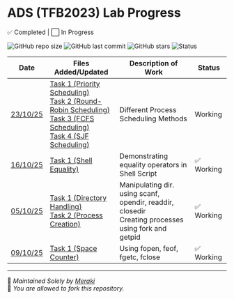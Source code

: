 # ADS (TFB2023) Lab Progress

✅ Completed | ⬜ In Progress

![GitHub repo size](https://img.shields.io/github/repo-size/Ikarem/OS-TBD2043)
![GitHub last commit](https://img.shields.io/github/last-commit/Ikarem/OS-TBD2043)
![GitHub stars](https://img.shields.io/github/stars/Ikarem/OS-TBD2043?style=social)
![Status](https://img.shields.io/badge/Status-Active-brightgreen)

| Date       | Files Added/Updated         | Description of Work      |    Status    |
|------------|-----------------------------|--------------------------|--------------|
| [23/10/25](./23-10-25/) | [Task 1 (Priority Scheduling)](./23-10-25/task_1.c)<br>[Task 2 (Round-Robin Scheduling)](./23-10-25/task_2.c)<br>[Task 3 (FCFS Scheduling)](./23-10-25/task_3.c)<br>[Task 4 (SJF Scheduling)](./23-10-25/task_4.c) | Different Process Scheduling Methods | Working |
| [16/10/25](./16-10-25/) | [Task 1 (Shell Equality)](./16-10-25/task_1.sh)| Demonstrating equality operators in Shell Script |✅ Working  |
| [05/10/25](./02-10-25/) | [Task 1 (Directory Handling)](./02-10-25/task_1.c)<br>[Task 2 (Process Creation)](./02-10-25/task_2.c) | Manipulating dir. using scanf, opendir, readdir, closedir<br>Creating processes using fork and getpid |✅ Working  |
| [09/10/25](./09-10-25/) | [Task 1 (Space Counter)](./09-10-25/task_1.c)| Using fopen, feof, fgetc, fclose |✅ Working  |


---
🧠 *Maintained Solely by [Meraki](https://github.com/Ikarem)*  
🔁 *You are allowed to fork this repository.*

